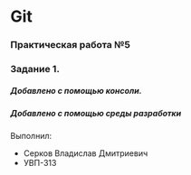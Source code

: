 # Git
### Практическая работа №5
### Задание 1.
##### Добавлено с помощью консоли.
##### Добавлено с помощью среды разработки


Выполнил:
* Серков Владислав Дмитриевич
* УВП-313
